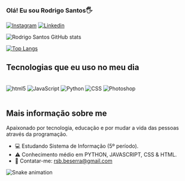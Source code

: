 ### Olá! Eu sou Rodrigo Santos🖐


[![Instagram](https://img.shields.io/badge/Instagram-E4405F?style=for-the-badge&logo=instagram&logoColor=white
)](https://www.instagram.com/rodrygo_of/)
[![Linkedin](https://img.shields.io/badge/LinkedIn-0077B5?style=for-the-badge&logo=linkedin&logoColor=white
)](https://www.linkedin.com/in/rodrigo-santos-3b5511269/)

![Rodrigo Santos GitHub stats](https://github-readme-stats.vercel.app/api?username=RodrigoSantos359&show_icons=true&theme=highcontrast)

[![Top Langs](https://github-readme-stats.vercel.app/api/top-langs/?username=RodrigoSantos359)](https://github.com/anuraghazra/github-readme-stats)
## Tecnologias que eu uso no meu dia

<div style="display: inline_block"><br/>
 <img align="center" alt="html5" src="https://img.shields.io/badge/HTML5-E34F26?style=for-the-badge&logo=html5&logoColor=white"/> 
 <img align="center" alt="JavaScript" src="https://img.shields.io/badge/JavaScript-F7DF1E?style=for-the-badge&logo=javascript&logoColor=black"/>
 <img align="center" alt="Python" src="https://img.shields.io/badge/Python-14354C?style=for-the-badge&logo=python&logoColor=white"/>
 <img align="center" alt="CSS" src="https://img.shields.io/badge/CSS-239120?&style=for-the-badge&logo=css3&logoColor=white"/>
 <img align="center" alt="Photoshop" src="https://aleen42.github.io/badges/src/photoshop.svg"/>
</div><br/>


## Mais informação sobre me

Apaixonado por tecnologia, educação e por mudar a vida das pessoas através da programação.
- 💻 Estudando Sistema de Informação (5º período).
- ⚠️ Conhecimento médio em PYTHON, JAVASCRIPT, CSS & HTML.
- 📧 Contatar-me: rsb.beserra@gmail.com


![Snake animation](https://github.com/LuigiGF/LuigiGF/blob/output/githut-contribution-grid-snake.svg)


